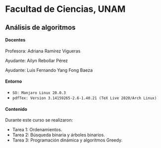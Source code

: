 # Facultad de Ciencias, UNAM 

## Análisis de algoritmos

#### Docentes
Profesora: Adriana Ramírez Vigueras

Ayudante: Ailyn Rebollar Pérez

Ayudante: Luis Fernando Yang Fong Baeza	

#### Entorno 
* `SO: Manjaro Linux 20.0.3`
* `pdfTex: Version 3.14159265-2.6-1.40.21 (TeX Live 2020/Arch Linux)`

#### Contenido 

Durante este curso se realizaron:
   * Tarea 1: Ordenamientos.
   * Tarea 2: Búsqueda binaria y árboles binarios.
   * Tarea 3: Programación dinámica y algoritmos Greedy.

